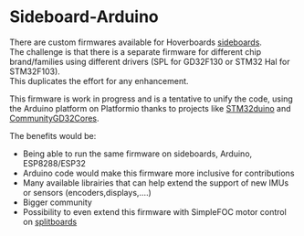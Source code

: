 # Sideboard-Arduino

There are custom firmwares available for Hoverboards [sideboards](https://github.com/EFeru/hoverboard-firmware-hack-FOC/wiki/Sideboards).<br>
The challenge is that there is a separate firmware for different chip brand/families using different drivers (SPL for GD32F130 or STM32 Hal for STM32F103).<br> This duplicates the effort for any enhancement.<br>

This firmware is work in progress and is a tentative to unify the code, using the Arduino platform on Platformio thanks to projects like [STM32duino](https://github.com/stm32duino) and [CommunityGD32Cores](https://github.com/CommunityGD32Cores).<br>

The benefits would be:
* Being able to run the same firmware on sideboards, Arduino, ESP8288/ESP32
* Arduino code would make this firmware more inclusive for contributions
* Many available librairies that can help extend the support of new IMUs or sensors (encoders,displays,....)
* Bigger community  
* Possibility to even extend this firmware with SimpleFOC motor control on [splitboards](https://github.com/EFeru/hoverboard-firmware-hack-FOC/wiki/Firmware-Compatibility#splitboards)
